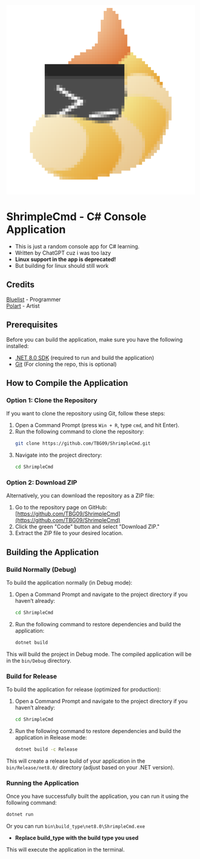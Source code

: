 <img src="https://github.com/TBG09/Resources/blob/1dd330da72d2d717a4940cd753de86cd8dcb8d2c/shrimple33.png" alt="Shrimple3" width="500">

# ShrimpleCmd - C# Console Application

- This is just a random console app for C# learning.
- Written by ChatGPT cuz i was too lazy
- **Linux support in the app is deprecated!**
- But building for linux should still work  

 ## Credits
[Bluelist](https://github.com/TBG09) - Programmer  
[Polart](https://github.com/PolarT-py) - Artist

## Prerequisites

Before you can build the application, make sure you have the following installed:

- [.NET 8.0 SDK](https://dotnet.microsoft.com/download) (required to run and build the application)
- [Git](https://git-scm.com/downloads) (For cloning the repo, this is optional)

## How to Compile the Application

### Option 1: Clone the Repository
If you want to clone the repository using Git, follow these steps:

1. Open a Command Prompt (press `Win + R`, type `cmd`, and hit Enter).
2. Run the following command to clone the repository:
   ```bash
   git clone https://github.com/TBG09/ShrimpleCmd.git
   ```
3. Navigate into the project directory:
   ```bash
   cd ShrimpleCmd
   ```

### Option 2: Download ZIP
Alternatively, you can download the repository as a ZIP file:

1. Go to the repository page on GitHub: [https://github.com/TBG09/ShrimpleCmd](https://github.com/TBG09/ShrimpleCmd)
2. Click the green "Code" button and select "Download ZIP."
3. Extract the ZIP file to your desired location.

## Building the Application

### Build Normally (Debug)

To build the application normally (in Debug mode):

1. Open a Command Prompt and navigate to the project directory if you haven’t already:
   ```bash
   cd ShrimpleCmd
   ```
2. Run the following command to restore dependencies and build the application:
   ```bash
   dotnet build
   ```

This will build the project in Debug mode. The compiled application will be in the `bin/Debug` directory.

### Build for Release

To build the application for release (optimized for production):

1. Open a Command Prompt and navigate to the project directory if you haven’t already:
   ```bash
   cd ShrimpleCmd
   ```
2. Run the following command to restore dependencies and build the application in Release mode:
   ```bash
   dotnet build -c Release
   ```

This will create a release build of your application in the `bin/Release/net8.0/` directory (adjust based on your .NET version).

### Running the Application

Once you have successfully built the application, you can run it using the following command:
```bash
dotnet run
```
Or you can run ```bin\build_type\net8.0\ShrimpleCmd.exe```
- **Replace build_type with the build type you used**

This will execute the application in the terminal.

